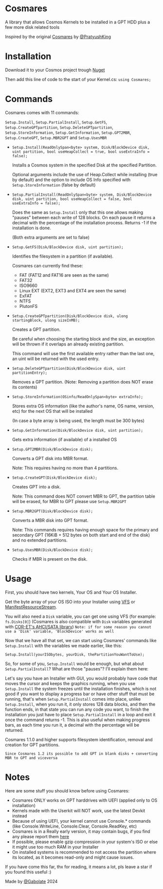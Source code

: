 # Cosmares
A library that allows Cosmos Kernels to be installed in a GPT HDD plus a few more disk related tools

Inspired by the original [Cosmares](https://github.com/PratyushKing/Cosmares) by [@PratyushKing](https://github.com/PratyushKing)



# Installation

Download it to your Cosmos project trough [Nuget](https://www.nuget.org/packages/Cosmares)

Then add this line of code to the start of your Kernel.cs:
``using Cosmares;``


# Commands

Cosmares comes with 11 commands:

``Setup.Install``, ``Setup.PartialInstall``, ``Setup.GetFS``, ``Setup.CreateGPTpartition``, ``Setup.DeleteGPTpartition``, ``Setup.StoreInformation``, ``Setup.GetInformation``, ``Setup.GPT2MBR``, ``Setup.CreateGPT``, ``Setup.MBR2GPT`` and ``Setup.UsesMBR``





- ``Setup.Install(ReadOnlySpan<byte> system, Disk/BlockDevice disk, uint partition, bool useHeapCollect = true, bool useExtraInfo = false);``

  Installs a Cosmos system in the specified Disk at the specified Partition.

  Optional arguments include the use of Heap.Collect while installing (true by default) and the option to include OS Info specified with ``Setup.StoreInformation`` (false by default)


- ``Setup.PartialInstall(ReadOnlySpan<byte> system, Disk/BlockDevice disk, uint partition, bool useHeapCollect = false, bool useExtraInfo = false);``

  Does the same as ``Setup.Install`` only that this one allows making "pauses" between each write of 128 blocks.
  On each pause it returns a decimal with the percentage of the installation process. Returns -1 if the installation is done.

  (Both extra arguments are set to false)

- ``Setup.GetFS(Disk/BlockDevice disk, uint partition);``

  Identifies the filesystem in a partition (if available).
  
  Cosmares can currently find these:
   - FAT (FAT12 and FAT16 are seen as the same)
   - FAT32
   - ISO9660
   - Linux EXT (EXT2, EXT3 and EXT4 are seen the same)
   - ExFAT
   - NTFS
   - PlutonFS
     
	 
- ``Setup.CreateGPTpartition(Disk/BlockDevice disk, ulong startingBlock, ulong sizeInMB);``

  Creates a GPT partition.
  
  Be careful when choosing the starting block and the size, an exception will be thrown if it overlaps an already existing partition.
  
  This command will use the first available entry rather than the last one, an uint will be returned with the used entry.

- ``Setup.DeleteGPTpartition(Disk/BlockDevice disk, uint partitionEntry);``

  Removes a GPT partition. (Note: Removing a partition does NOT erase its contents)

- ``Setup.StoreInformation(OSinfo/ReadOnlySpan<byte> extraInfo);``

  Stores extra OS information (like the author's name, OS name, version, etc) for the next OS that will be installed
  
  (In case a byte array is being used, the length must be 300 bytes)

- ``Setup.GetInformation(Disk/BlockDevice disk, uint partition);``
  
  Gets extra information (if available) of a installed OS

- ``Setup.GPT2MBR(Disk/BlockDevice disk);``

  Converts a GPT disk into MBR format.

  Note: This requires having no more than 4 partitions.

- ``Setup.CreateGPT(Disk/BlockDevice disk);``

  Creates GPT into a disk.

  Note: This command does NOT convert MBR to GPT, the partition table will be erased, for MBR to GPT please use ``Setup.MBR2GPT``

- ``Setup.MBR2GPT(Disk/BlockDevice disk);``

  Converts a MBR disk into GPT format.

  Note: This commands requires having enough space for the primary and secondary GPT (16KiB + 512 bytes on both start and end of the disk) and no extended partitions.

- ``Setup.UsesMBR(Disk/BlockDevice disk);``

  Checks if MBR is present on the disk.

# Usage

First, you should have two kernels, Your OS and Your OS Installer.

Get the byte array of your OS ISO into your Installer using [VFS](https://github.com/CosmosOS/Cosmos/blob/master/Docs/articles/Kernel/VFS.md) or [ManifestResourceStream](https://github.com/CosmosOS/Cosmos/blob/master/Docs/articles/Kernel/ManifestResouceStream.md).

You will also need a ``Disk`` variable, you can get one using VFS (for example: ``fs.Disks[0]``) (Cosmares is also compatible with ``Disk`` variables generated with [COR-ET's AHCI/SATA library](https://github.com/COR-ET/CORNEL_AHCI_INIT))  ``Note: if for some reason you cannot use a 'Disk' variable, 'BlockDevice' works as well``

Now that we have all that set, we can start using Cosmares' commands like ``Setup.Install`` with the variables we made earlier, like this:

``Setup.Install(yourISObytes, yourDisk, thePartitionYouWantToUse);``


So, for some of you, ``Setup.Install`` would be enough, but what about ``Setup.PartialInstall``? What are those "pauses"?
I'll explain them here:

Let's say you have an Installer with GUI, you would probably have code that moves the cursor and keeps the graphics running, when you use ``Setup.Install`` the system freezes until the installation finishes, which is not good if you want to display a progress bar or have other stuff that must be running, that's when ``Setup.PartialInstall`` comes into place, unlike ``Setup.Install``, when you run it, it only stores 128 data blocks, and then the function ends, in that state you can run any code you want, to finish the installation you just have to place ``Setup.PartialInstall`` in a loop and exit it once the command returns -1. This is also useful when making progress bars, as each time you run it, a decimal with the percentage will be returned.

Cosmares 1.1.0 and higher supports filesystem identification, removal and creation for GPT partitions.

``Since Cosmares 1.2 its possible to add GPT in blank disks + converting MBR to GPT and viceversa``


# Notes
Here are some stuff you should know before using Cosmares:

- Cosmares ONLY works on GPT harddrives with UEFI (applied only to OS installation)
- Kernels made with the Userkit will NOT work, use the latest Devkit instead
- Because of using UEFI, your kernel cannot use Console.* commands (like Console.WriteLine, Console.Clear, Console.ReadKey, etc)
- Cosmares is in a Really early version, it may contain bugs, if you find any please report them [here](https://github.com/Gabolate/Cosmares/issues)
- If possible, please enable gzip compression in your system's ISO or else it might use too much RAM in your Installer
- On installed systems is recommended to not access the partition where its located, as it becomes read-only and might cause issues.

If you have come this far, thx for reading, it means a lot, pls leave a star if you found this useful :)  

Made by [@Gabolate](https://github.com/Gabolate) 2024